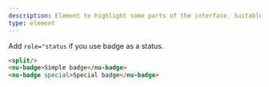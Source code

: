 ```yaml
---
description: Element to highlight some parts of the interface. Suitable for tags and statuses.
type: element
---
```


Add `role="status` if you use badge as a status.

```html
<split/>
<nu-badge>Simple badge</nu-badge>
<nu-badge special>Special badge</nu-badge>
```
